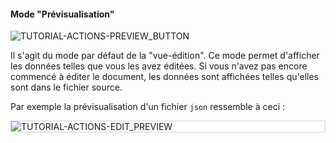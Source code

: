 #### Mode "Prévisualisation"

<div>
  <img
    alt="TUTORIAL-ACTIONS-PREVIEW_BUTTON"
    src="https://raw.githubusercontent.com/multi-coop/vizboard-website-content/main/images/tutorial/view-btn_preview.png"
    />
</div>

Il s'agit du mode par défaut de la "vue-édition". Ce mode permet d'afficher les données telles que vous les avez éditées. Si vous n'avez pas encore commencé à éditer le document, les données sont affichées telles qu'elles sont dans le fichier source. 

Par exemple la prévisualisation d'un fichier `json` ressemble à ceci :

<div style="border: thin solid lightgrey;">
  <img 
    alt="TUTORIAL-ACTIONS-EDIT_PREVIEW"
    src="https://raw.githubusercontent.com/multi-coop/vizboard-website-content/main/images/tutorial/edition-preview-json.png"
    />
</div>
